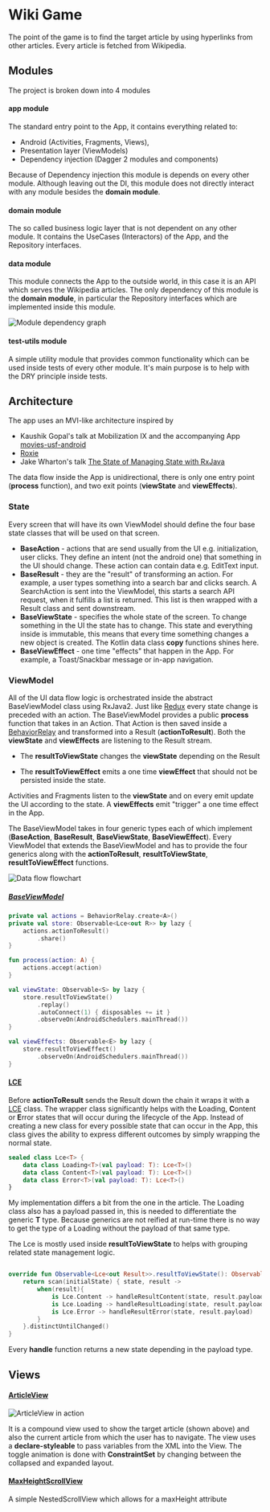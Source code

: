 # Wiki Game
The point of the game is to find the target article by using hyperlinks from other articles. Every article is fetched from Wikipedia.

## Modules
The project is broken down into 4 modules

#### app module
The standard entry point to the App, it contains everything related to:
- Android (Activities, Fragments, Views), 
- Presentation layer (ViewModels) 
- Dependency injection (Dagger 2 modules and components)

Because of Dependency injection this module is depends on every other module. Although leaving out the DI, this module does not directly interact with any module besides the **domain module**.

#### domain module
The so called business logic layer that is not dependent on any other module. It contains the UseCases (Interactors) of the App, and the Repository interfaces.

#### data module
This module connects the App to the outside world, in this case it is an API which serves the Wikipedia articles. The only dependency of this module is the **domain module**, in particular the Repository interfaces which are implemented inside this module.

![Module dependency graph](docs/modules.png)

#### test-utils module
A simple utility module that provides common functionality which can be used inside tests of every other module. It's main purpose is to help with the DRY principle inside tests.


## Architecture
The app uses an MVI-like architecture inspired by 
- Kaushik Gopal's talk at Mobilization IX and the accompanying App [movies-usf-android](https://github.com/kaushikgopal/movies-usf-android)
- [Roxie](https://github.com/ww-tech/roxie)
- Jake Wharton's talk [The State of Managing State with RxJava](https://jakewharton.com/the-state-of-managing-state-with-rxjava/)

The data flow inside the App is unidirectional, there is only one entry point (**process** function), and two exit points (**viewState** and **viewEffects**).

### State
Every screen that will have its own ViewModel should define the four base state classes that will be used on that screen.

- **BaseAction** - actions that are send usually from the UI e.g. initialization, user clicks. They define an intent (not the android one) that something in the UI should change. These action can contain data e.g. EditText input.
- **BaseResult** - they are the "result" of transforming an action. For example, a user types something into a search bar and clicks search. A SearchAction is sent into the ViewModel, this starts a search API request, when it fulfills a list is returned. This list is then wrapped with a Result class and sent downstream.
- **BaseViewState** - specifies the whole state of the screen. To change something in the UI the state has to change. This state and everything inside is immutable, this means that every time something changes a new object is created. The Kotlin data class **copy** functions shines here.
- **BaseViewEffect** - one time "effects" that happen in the App. For example, a Toast/Snackbar message or in-app navigation.

### ViewModel

All of the UI data flow logic is orchestrated inside the abstract BaseViewModel class using RxJava2. Just like [Redux](https://redux.js.org/) every state change is preceded with an action. The BaseViewModel provides a public **process** function that takes in an Action. That Action is then saved inside a [BehaviorRelay](https://github.com/JakeWharton/RxRelay) and transformed into a Result (**actionToResult**). Both the **viewState** and **viewEffects** are listening to the Result stream. 

- The **resultToViewState** changes the **viewState** depending on the Result

- The **resultToViewEffect** emits a one time **viewEffect**  that should not be persisted inside the state.

Activities and Fragments listen to the **viewState** and on every emit update the UI according to the state. A **viewEffects** emit "trigger" a one time effect in the App.

The BaseViewModel takes in four generic types each of which implement (**BaseAction**, **BaseResult**, **BaseViewState**, **BaseViewEffect**). Every ViewModel that extends the BaseViewModel and has to provide the four generics along with the **actionToResult**, **resultToViewState**, **resultToViewEffect** functions.

![Data flow flowchart](docs/data_flow.png)

##### [BaseViewModel](app/src/main/java/com/akjaw/wikigamemvi/ui/base/BaseViewModel.kt)

```kotlin
private val actions = BehaviorRelay.create<A>()
private val store: Observable<Lce<out R>> by lazy {
    actions.actionToResult()
        .share()
}

fun process(action: A) {
    actions.accept(action)
}
```
```kotlin
val viewState: Observable<S> by lazy {
    store.resultToViewState()
        .replay()
        .autoConnect(1) { disposables += it }
        .observeOn(AndroidSchedulers.mainThread())
}
```
```kotlin
val viewEffects: Observable<E> by lazy {
    store.resultToViewEffect()
        .observeOn(AndroidSchedulers.mainThread())
}
```
#### [LCE](app/src/main/java/com/akjaw/wikigamemvi/ui/common/Lce.kt)
Before **actionToResult** sends the Result down the chain it wraps it with a [LCE](https://tech.instacart.com/lce-modeling-data-loading-in-rxjava-b798ac98d80)
 class. The wrapper class significantly helps with the **L**oading, **C**ontent or **E**rror states that will occur during the lifecycle of the App. Instead of creating a new class for every possible state that can occur in the App, this class gives the ability to express different outcomes by simply wrapping the normal state.
```kotlin
sealed class Lce<T> {
    data class Loading<T>(val payload: T): Lce<T>()
    data class Content<T>(val payload: T): Lce<T>()
    data class Error<T>(val payload: T): Lce<T>()
}
```
My implementation differs a bit from the one in the article. The Loading class also has a payload passed in, this is needed to differentiate the generic **T** type. Because generics are not reified at run-time there is no way to get the type of a Loading without the payload of that same type.

The Lce is mostly used inside **resultToViewState** to helps with grouping related state management logic.
```kotlin

override fun Observable<Lce<out Result>>.resultToViewState(): Observable<ViewState> {
    return scan(initialState) { state, result ->
        when(result){
            is Lce.Content -> handleResultContent(state, result.payload)
            is Lce.Loading -> handleResultLoading(state, result.payload)
            is Lce.Error -> handleResultError(state, result.payload)
        }
    }.distinctUntilChanged()
}
```
Every **handle** function returns a new state depending in the payload type.

## Views

#### [ArticleView](app/src/main/java/com/akjaw/wikigamemvi/ui/common/view/ArticleView.kt)

![ArticleView in action](docs/article_view.gif)

It is a compound view used to show the target article (shown above) and also the current article from which the user has to navigate. The view uses a **declare-styleable** to pass variables from the XML into the View. The toggle animation is done with **ConstraintSet** by changing between the collapsed and expanded layout.

#### [MaxHeightScrollView](app/src/main/java/com/akjaw/wikigamemvi/ui/common/view/MaxHeightScrollView.kt)

A simple NestedScrollView which allows for a maxHeight attribute